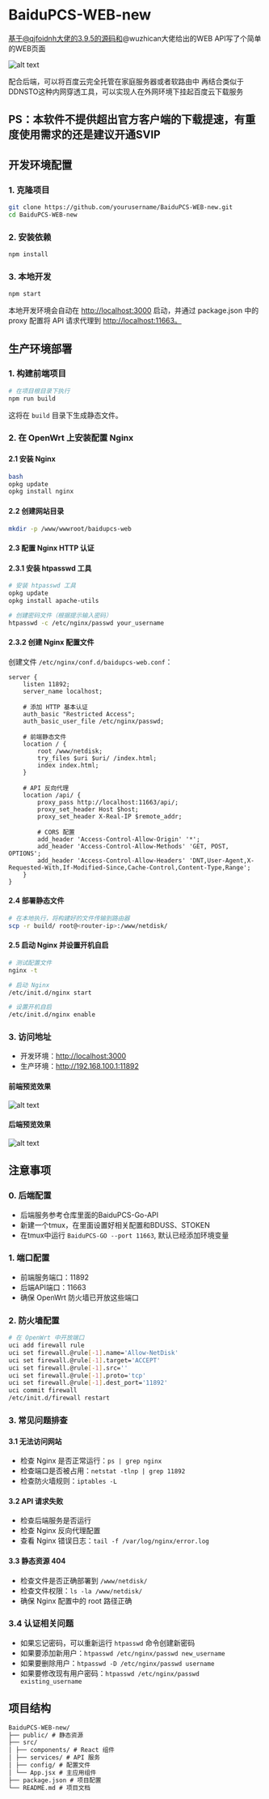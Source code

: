 # BaiduPCS-WEB-new

基于@qjfoidnh大佬的3.9.5的源码和@wuzhican大佬给出的WEB API写了个简单的WEB页面

![alt text](image.png)

配合后端，可以将百度云完全托管在家庭服务器或者软路由中
再结合类似于DDNSTO这种内网穿透工具，可以实现人在外网环境下挂起百度云下载服务

## PS：本软件不提供超出官方客户端的下载提速，有重度使用需求的还是建议开通SVIP

## 开发环境配置

### 1. 克隆项目

```bash
git clone https://github.com/yourusername/BaiduPCS-WEB-new.git
cd BaiduPCS-WEB-new
```

### 2. 安装依赖

```bash
npm install
```

### 3. 本地开发

```bash
npm start
```

本地开发环境会自动在 <http://localhost:3000> 启动，并通过 package.json 中的 proxy 配置将 API 请求代理到 <http://localhost:11663。>

## 生产环境部署

### 1. 构建前端项目

```bash
# 在项目根目录下执行
npm run build
```

这将在 `build` 目录下生成静态文件。

### 2. 在 OpenWrt 上安装配置 Nginx

#### 2.1 安装 Nginx

```bash
bash
opkg update
opkg install nginx
```

#### 2.2 创建网站目录

```bash
mkdir -p /www/wwwroot/baidupcs-web
```

#### 2.3 配置 Nginx HTTP 认证

#### 2.3.1 安装 htpasswd 工具

```bash
# 安装 htpasswd 工具
opkg update
opkg install apache-utils

# 创建密码文件（根据提示输入密码）
htpasswd -c /etc/nginx/passwd your_username
```

#### 2.3.2 创建 Nginx 配置文件

创建文件 `/etc/nginx/conf.d/baidupcs-web.conf`：

```nginx
server {
    listen 11892;
    server_name localhost;

    # 添加 HTTP 基本认证
    auth_basic "Restricted Access";
    auth_basic_user_file /etc/nginx/passwd;

    # 前端静态文件
    location / {
        root /www/netdisk;
        try_files $uri $uri/ /index.html;
        index index.html;
    }

    # API 反向代理
    location /api/ {
        proxy_pass http://localhost:11663/api/;
        proxy_set_header Host $host;
        proxy_set_header X-Real-IP $remote_addr;
        
        # CORS 配置
        add_header 'Access-Control-Allow-Origin' '*';
        add_header 'Access-Control-Allow-Methods' 'GET, POST, OPTIONS';
        add_header 'Access-Control-Allow-Headers' 'DNT,User-Agent,X-Requested-With,If-Modified-Since,Cache-Control,Content-Type,Range';
    }
}
```

#### 2.4 部署静态文件

```bash
# 在本地执行，将构建好的文件传输到路由器
scp -r build/ root@<router-ip>:/www/netdisk/
```

#### 2.5 启动 Nginx 并设置开机自启

```bash
# 测试配置文件
nginx -t

# 启动 Nginx
/etc/init.d/nginx start

# 设置开机自启
/etc/init.d/nginx enable
```

### 3. 访问地址

- 开发环境：<http://localhost:3000>
- 生产环境：<http://192.168.100.1:11892>

#### 前端预览效果

![alt text](image.png)

#### 后端预览效果

![alt text](image-1.png)

## 注意事项

### 0. 后端配置

- 后端服务参考仓库里面的BaiduPCS-Go-API
- 新建一个tmux，在里面设置好相关配置和BDUSS、STOKEN
- 在tmux中运行 `BaiduPCS-GO --port 11663`, 默认已经添加环境变量

### 1. 端口配置

- 前端服务端口：11892
- 后端API端口：11663
- 确保 OpenWrt 防火墙已开放这些端口

### 2. 防火墙配置

```bash
# 在 OpenWrt 中开放端口
uci add firewall rule
uci set firewall.@rule[-1].name='Allow-NetDisk'
uci set firewall.@rule[-1].target='ACCEPT'
uci set firewall.@rule[-1].src=''
uci set firewall.@rule[-1].proto='tcp'
uci set firewall.@rule[-1].dest_port='11892'
uci commit firewall
/etc/init.d/firewall restart
```

### 3. 常见问题排查

#### 3.1 无法访问网站

- 检查 Nginx 是否正常运行：`ps | grep nginx`
- 检查端口是否被占用：`netstat -tlnp | grep 11892`
- 检查防火墙规则：`iptables -L`

#### 3.2 API 请求失败

- 检查后端服务是否运行
- 检查 Nginx 反向代理配置
- 查看 Nginx 错误日志：`tail -f /var/log/nginx/error.log`

#### 3.3 静态资源 404

- 检查文件是否正确部署到 `/www/netdisk/`
- 检查文件权限：`ls -la /www/netdisk/`
- 确保 Nginx 配置中的 root 路径正确

### 3.4 认证相关问题

- 如果忘记密码，可以重新运行 `htpasswd` 命令创建新密码
- 如果要添加新用户：`htpasswd /etc/nginx/passwd new_username`
- 如果要删除用户：`htpasswd -D /etc/nginx/passwd username`
- 如果要修改现有用户密码：`htpasswd /etc/nginx/passwd existing_username`

## 项目结构

```txt
BaiduPCS-WEB-new/
├── public/ # 静态资源
├── src/
│ ├── components/ # React 组件
│ ├── services/ # API 服务
│ ├── config/ # 配置文件
│ └── App.jsx # 主应用组件
├── package.json # 项目配置
└── README.md # 项目文档
```
